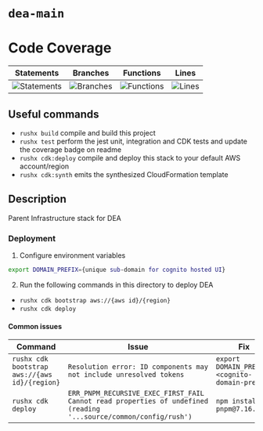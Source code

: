 # `dea-main`

# Code Coverage

| Statements                                                                               | Branches                                                                             | Functions                                                                              | Lines                                                                          |
| ---------------------------------------------------------------------------------------- | ------------------------------------------------------------------------------------ | -------------------------------------------------------------------------------------- | ------------------------------------------------------------------------------ |
| ![Statements](https://img.shields.io/badge/statements-88.78%25-yellow.svg?style=flat) | ![Branches](https://img.shields.io/badge/branches-26.66%25-red.svg?style=flat) | ![Functions](https://img.shields.io/badge/functions-100%25-brightgreen.svg?style=flat) | ![Lines](https://img.shields.io/badge/lines-88.67%25-yellow.svg?style=flat) |

## Useful commands

- `rushx build` compile and build this project
- `rushx test` perform the jest unit, integration and CDK tests and update the coverage badge on readme
- `rushx cdk:deploy` compile and deploy this stack to your default AWS account/region
- `rushx cdk:synth` emits the synthesized CloudFormation template

## Description

Parent Infrastructure stack for DEA

### Deployment

1. Configure environment variables

```sh
export DOMAIN_PREFIX={unique sub-domain for cognito hosted UI}
```

2. Run the following commands in this directory to deploy DEA

- `rushx cdk bootstrap aws://{aws id}/{region}`
- `rushx cdk deploy`

#### Common issues

| Command | Issue | Fix|
| --- | ----------- | ----------- |
| `rushx cdk bootstrap aws://{aws id}/{region}` | `Resolution error: ID components may not include unresolved tokens` | `export DOMAIN_PREFIX=<cognito-domain-prefix>` |
| `rushx cdk deploy` | `ERR_PNPM_RECURSIVE_EXEC_FIRST_FAIL  Cannot read properties of undefined (reading '...source/common/config/rush')` | `npm install -g pnpm@7.16.0`|
